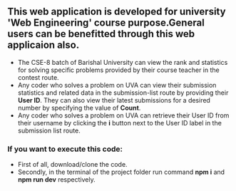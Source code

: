 ## This web application is developed for university 'Web Engineering' course purpose.General users can be benefitted through this web applicaion also.
   - The CSE-8 batch of Barishal University can view the rank and statistics for solving specific problems provided by their course teacher in the contest route.
   - Any coder who solves a problem on UVA can view their submission statistics and related data in the submission-list route by providing their **User ID**. They can also view their latest submissions for a desired number by specifying the value of **Count**.
   - Any coder who solves a problem on UVA can retrieve their User ID from their username by clicking the **i** button next to the User ID label in the submission list route.
### If you want to execute this code:
   - First of all, download/clone the code.
   - Secondly, in the terminal of the project folder run command **npm i** and **npm run dev** respectively.
